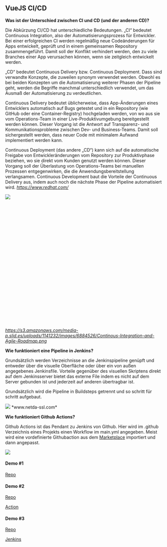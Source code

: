 ## VueJS CI/CD

**Was ist der Unterschied zwischen CI und CD (und der anderen CD)?**

Die Abkürzung CI/CD hat unterschiedliche Bedeutungen. „CI“ bedeutet Continuous Integration, also der Automatisierungsprozess für Entwickler. Bei einer erfolgreichen CI werden regelmäßig neue Codeänderungen für Apps entwickelt, geprüft und in einem gemeinsamen Repository zusammengeführt. Damit soll der Konflikt verhindert werden, den zu viele Branches einer App verursachen können, wenn sie zeitgleich entwickelt werden.

„CD“ bedeutet Continuous Delivery bzw. Continuous Deployment. Dass sind verwandte Konzepte, die zuweilen synonym verwendet werden. Obwohl es bei beiden Konzepten um die Automatisierung weiterer Phasen der Pipeline geht, werden die Begriffe manchmal unterschiedlich verwendet, um das Ausmaß der Automatisierung zu verdeutlichen.

Continuous Delivery bedeutet üblicherweise, dass App-Änderungen eines Entwicklers automatisch auf Bugs getestet und in ein Repository (wie GitHub oder eine Container-Registry) hochgeladen werden, von wo aus sie vom Operations-Team in einer Live-Produktivumgebung bereitgestellt werden können. Dieser Vorgang ist die Antwort auf Transparenz- und Kommunikationsprobleme zwischen Dev- und Business-Teams. Damit soll sichergestellt werden, dass neuer Code mit minimalem Aufwand implementiert werden kann.

Continuous Deployment (das andere „CD“) kann sich auf die automatische Freigabe von Entwickleränderungen vom Repository zur Produktivphase beziehen, wo sie direkt vom Kunden genutzt werden können. Dieser Vorgang soll der Überlastung von Operations-Teams bei manuellen Prozessen entgegenwirken, die die Anwendungsbereitstellung verlangsamen. Continuous Development baut die Vorteile der Continuous Delivery aus, indem auch noch die nächste Phase der Pipeline automatisiert wird.
*https://www.redhat.com/*

<div class="sl-block is-focused" data-block-type="image" style="min-width: 1px; min-height: 1px; width: 860px; height: 411px; left: 50px; top: 181px;" data-origin-id="e842079a13db6fadce37bb8509fd0280"><div class="sl-block-content" style="z-index: 11;"><img style="" data-natural-width="875" data-natural-height="418" data-lazy-loaded="" src="https://s3.amazonaws.com/media-p.slid.es/uploads/1141232/images/6884526/Continous-Integration-and-Agile-Roadmap.png"></div></div>

*https://s3.amazonaws.com/media-p.slid.es/uploads/1141232/images/6884526/Continous-Integration-and-Agile-Roadmap.png*


**Wie funktioniert eine Pipeline in Jenkins?**

Grundsätzlich werden Verzeichnisse an die Jenkinspipeline genüpft und entweder über die visuelle Oberfläche oder über ein von außen angegebenes Jenkinsfile.
Vorteile gegenüber des visuellen Skriptens direkt auf dem Jenkinsserver bietet das externe File indem es nicht auf dem Server gebunden ist und jederzeit auf anderen übertragbar ist.

Grundsätzlich wird die Pipeline in Buildsteps getrennt und so schritt für schritt aufgebaut.

<img src="https://3ovyg21t17l11k49tk1oma21-wpengine.netdna-ssl.com/wp-content/uploads/2018/07/Screen-Shot-2018-07-30-at-7.56.54-AM.png">
*www.netda-ssl.com*

**Wie funktioniert Github Actions?**

Github Actions ist das Pendant zu Jenkins von Github.
Hier wird im .github Verzeichnis eines Projekts einen Workflow im main.yml angegeben.
Meist wird eine vordefinierte Githubaction aus dem [Marketplace](https://github.com/marketplace?type=actions) importiert und dann angepasst.

<img src="https://i.imgur.com/f6jS9od.png">

#### Demo #1

[Repo](https://github.com/FabianAhammer/SypCypressVue)

#### Demo #2

[Repo](https://github.com/FabianAhammer/SypCypressVue/blob/master/.github/workflows/main.yml)

[Action](https://github.com/FabianAhammer/SypCypressVue/actions/runs/27208010/workflow)

#### Demo #3

[Repo](https://github.com/FabianAhammer/SypCypressVue/blob/master/Jenkinsfile)

[Jenkins](https://jenkins.vm81.htl-leonding.ac.at/job/CypressPipeline2/configure)
